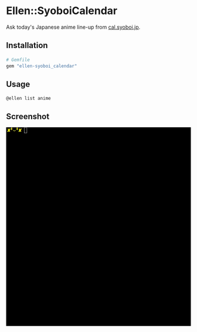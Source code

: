 # Ellen::SyoboiCalendar
Ask today's Japanese anime line-up from [cal.syoboi.jp](http://cal.syoboi.jp/).

## Installation
```ruby
# Gemfile
gem "ellen-syoboi_calendar"
```

## Usage
```
@ellen list anime
```

## Screenshot
![](https://raw.githubusercontent.com/r7kamura/ellen-syoboi_calendar/master/images/screenshot.gif)
